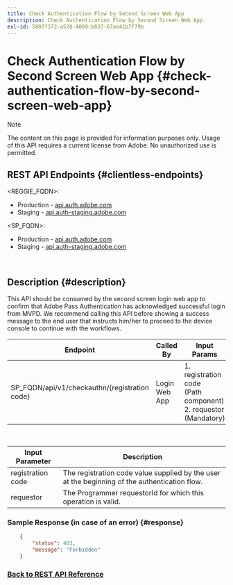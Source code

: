 ```yaml
---
title: Check Authentication Flow by Second Screen Web App
description: Check Authentication Flow by Second Screen Web App
exl-id: 5807f372-a520-4069-b837-67ae41b7f79b
---
```

# Check Authentication Flow by Second Screen Web App {#check-authentication-flow-by-second-screen-web-app}

>[!NOTE]
>
>The content on this page is provided for information purposes only. Usage of this API requires a current license from Adobe. No unauthorized use is permitted.

## REST API Endpoints {#clientless-endpoints}

<REGGIE_FQDN>:

* Production - [api.auth.adobe.com](http://api.auth.adobe.com/)
* Staging - [api.auth-staging.adobe.com](http://api.auth-staging.adobe.com/)

<SP_FQDN>:

* Production - [api.auth.adobe.com](http://api.auth.adobe.com/)
* Staging - [api.auth-staging.adobe.com](http://api.auth-staging.adobe.com/)

</br>

## Description {#description}

This API should be consumed by the second screen login web app to confirm that Adobe Pass Authentication has acknowledged successful login from MVPD. We recommend calling this API before showing a success message to the end user that instructs him/her to proceed to the device console to continue with the workflows.

  
| Endpoint | Called  </br>By | Input   </br>Params | HTTP  </br>Method | Response | HTTP  </br>Response |
| --- | --- | --- | --- | --- | --- |
| SP_FQDN/api/v1/checkauthn/{registration code} | Login Web App | 1.  registration code  </br>    (Path component)</br>2.  requestor  </br>    (Mandatory) | GET | XML or JSON containing error details if unsuccessful. | 200 - Success   </br>403 - Forbidden |

</br>

| Input Parameter | Description |
| ----------------- | --------------------------------------------------------------------------------------------- |
| registration code | The registration code value supplied by the user at the beginning of the authentication flow. |
| requestor         | The Programmer requestorId for which this operation is valid.                                 |


### Sample Response (in case of an error) {#response}

```JSON
    {
        "status": 403,
        "message": "Forbidden"
    }
```

### [Back to REST API Reference](/help/authentication/rest-api-reference.md)
